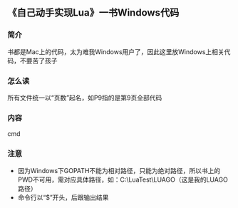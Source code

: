 ## 《自己动手实现Lua》一书Windows代码
### 简介
书都是Mac上的代码，太为难我Windows用户了，因此这里放Windows上相关代码，不要苦了孩子
### 怎么读
所有文件统一以“页数”起名，如P9指的是第9页全部代码
### 内容
cmd
### 注意
+ 因为Windows下GOPATH不能为相对路径，只能为绝对路径，所以书上的PWD不可用，需对应具体路径，如：C:\LuaTest\LUAGO（这是我的LUAGO路径）
+ 命令行以“$”开头，后跟输出结果
